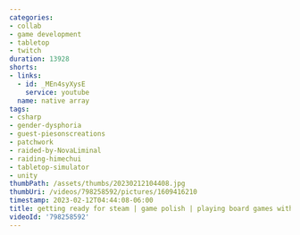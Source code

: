 ```yaml
---
categories:
- collab
- game development
- tabletop
- twitch
duration: 13928
shorts:
- links:
  - id: _MEn4syXysE
    service: youtube
  name: native array
tags:
- csharp
- gender-dysphoria
- guest-piesonscreations
- patchwork
- raided-by-NovaLiminal
- raiding-himechui
- tabletop-simulator
- unity
thumbPath: /assets/thumbs/20230212104408.jpg
thumbUri: /videos/798258592/pictures/1609416210
timestamp: 2023-02-12T04:44:08-06:00
title: getting ready for steam | game polish | playing board games with friends
videoId: '798258592'
---
```

